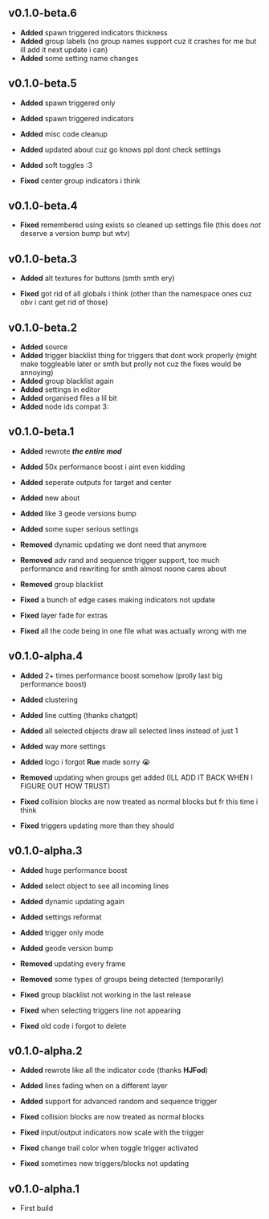## v0.1.0-beta.6
- **Added** spawn triggered indicators thickness
- **Added** group labels (no group names support cuz it crashes for me but ill add it next update i can)
- **Added** some setting name changes

## v0.1.0-beta.5
- **Added** spawn triggered only
- **Added** spawn triggered indicators
- **Added** misc code cleanup
- **Added** updated about cuz go knows ppl dont check settings
- **Added** soft toggles :3

- **Fixed** center group indicators i think

## v0.1.0-beta.4
- **Fixed** remembered using exists so cleaned up settings file (this does *not* deserve a version bump but wtv)

## v0.1.0-beta.3
- **Added** alt textures for buttons (smth smth ery)

- **Fixed** got rid of all globals i think (other than the namespace ones cuz obv i cant get rid of those)

## v0.1.0-beta.2
- **Added** source
- **Added** trigger blacklist thing for triggers that dont work properly (might make toggleable later or smth but prolly not cuz the fixes would be annoying)
- **Added** group blacklist again
- **Added** settings in editor
- **Added** organised files a lil bit
- **Added** node ids compat 3:

## v0.1.0-beta.1
- **Added** rewrote ***the entire mod***
- **Added** 50x performance boost i aint even kidding
- **Added** seperate outputs for target and center
- **Added** new about
- **Added** like 3 geode versions bump
- **Added** some super serious settings

- **Removed** dynamic updating we dont need that anymore
- **Removed** adv rand and sequence trigger support, too much performance and rewriting for smth almost noone cares about
- **Removed** group blacklist

- **Fixed** a bunch of edge cases making indicators not update
- **Fixed** layer fade for extras
- **Fixed** all the code being in one file what was actually wrong with me

## v0.1.0-alpha.4
- **Added** 2+ times performance boost somehow (prolly last big performance boost)
- **Added** clustering
- **Added** line cutting (thanks chatgpt)
- **Added** all selected objects draw all selected lines instead of just 1
- **Added** way more settings
- **Added** logo i forgot **Rue** made sorry :sob:

- **Removed** updating when groups get added (ILL ADD IT BACK WHEN I FIGURE OUT HOW TRUST) 

- **Fixed** collision blocks are now treated as normal blocks but fr this time i think
- **Fixed** triggers updating more than they should

## v0.1.0-alpha.3
- **Added** huge performance boost
- **Added** select object to see all incoming lines
- **Added** dynamic updating again
- **Added** settings reformat
- **Added** trigger only mode
- **Added** geode version bump

- **Removed** updating every frame
- **Removed** some types of groups being detected (temporarily)

- **Fixed** group blacklist not working in the last release
- **Fixed** when selecting triggers line not appearing
- **Fixed** old code i forgot to delete

## v0.1.0-alpha.2
- **Added** rewrote like all the indicator code (thanks **HJFod**)
- **Added** lines fading when on a different layer
- **Added** support for advanced random and sequence trigger

- **Fixed** collision blocks are now treated as normal blocks
- **Fixed** input/output indicators now scale with the trigger
- **Fixed** change trail color when toggle trigger activated
- **Fixed** sometimes new triggers/blocks not updating

## v0.1.0-alpha.1
- First build